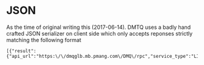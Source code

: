 # JSON
As the time of original writing this (2017-06-14). DMTQ uses a badly hand crafted JSON serializer on client side which only accepts reponses strictly matching the following format
```
[{"result":{"api_url":"https:\/\/dmqglb.mb.pmang.com\/DMQ\/rpc","service_type":"LIVE","coupon_yn":"Y"},"error":null,"id":0}]
```
